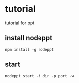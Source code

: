 # tutorial
tutorial for ppt
## install nodeppt
`npm install -g nodeppt`
## start
`nodeppt start -d dir -p port -w`